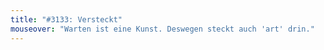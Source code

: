 ```yaml
---
title: "#3133: Versteckt"
mouseover: "Warten ist eine Kunst. Deswegen steckt auch 'art' drin."
---
```



